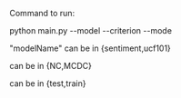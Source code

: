 

Command to run: 

python main.py --model <modelName> --criterion <criteriaName> --mode <modeName>

"modelName" can be in {sentiment,ucf101}
  
<criteriaName> can be in {NC,MCDC}
  
<modeName> can be in {test,train}

